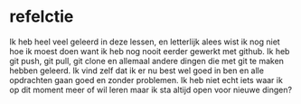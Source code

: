 # refelctie

Ik heb heel veel geleerd in deze lessen, en letterlijk alees wist ik nog niet hoe ik moest doen want ik heb nog nooit eerder gewerkt met github. Ik heb git push, git pull, git clone en allemaal andere dingen die met git te maken hebben geleerd. Ik vind zelf dat ik er nu best wel goed in ben en alle opdrachten gaan goed en zonder problemen. Ik heb niet echt iets waar ik op dit moment meer of wil leren maar ik sta altijd open voor nieuwe dingen?
